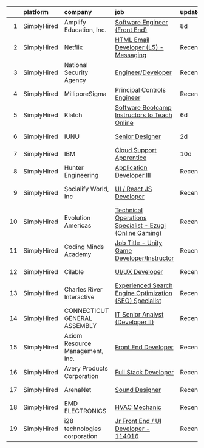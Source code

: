 

|    | platform    | company                         | job                                                                                                                                                                       | update_time   | location            |
|---:|:------------|:--------------------------------|:--------------------------------------------------------------------------------------------------------------------------------------------------------------------------|:--------------|:--------------------|
|  1 | SimplyHired | Amplify Education, Inc.         | [Software Engineer (Front End)](https://www.simplyhired.com/job/EaIzlRz2GMX4x3Y7SnM9jQU_AQTx213ganUvjjE63gSdDI9MWDAbzA?q=interactive+developer)                           | 8d            | Remote              |
|  2 | SimplyHired | Netflix                         | [HTML Email Developer (L5) - Messaging](https://www.simplyhired.com/job/1bXVxt5BiO0MD0IViaSIetDkT_fhFoZwnqAbC8nd3-MrVMl4GV84Zg?q=interactive+developer)                   | Recently      | Remote              |
|  3 | SimplyHired | National Security Agency        | [Engineer/Developer](https://www.simplyhired.com/job/rU-hnyEm4aftp_Pk_LTBANXxjBo0R4m_HnFH6tfyx_zCfTN6WMa0mQ?q=interactive+developer)                                      | Recently      | Fort Meade, MD      |
|  4 | SimplyHired | MilliporeSigma                  | [Principal Controls Engineer](https://www.simplyhired.com/job/SZIcQu5VsrLLdVWk3CLvcoTadU1W5wpe4aKfBjU29NTeVgGT1DHZ1w?q=interactive+developer)                             | Recently      | Sheboygan Falls, WI |
|  5 | SimplyHired | Klatch                          | [Software Bootcamp Instructors to Teach Online](https://www.simplyhired.com/job/TVC9pYN5oWLRPh4TP8KQo2iLurdiybideXR78QxpBJdErM9X-6mxqw?q=interactive+developer)           | 6d            | Remote              |
|  6 | SimplyHired | IUNU                            | [Senior Designer](https://www.simplyhired.com/job/Q1njXlkvzV8K03a56KmdJYwZXQC22dliNUYbAuaO1K70bNKW07N6vw?q=interactive+developer)                                         | 2d            | Seattle, WA         |
|  7 | SimplyHired | IBM                             | [Cloud Support Apprentice](https://www.simplyhired.com/job/MXeiEo1flJMGlujCg4pTqC1IF9q7KN1kZd3UKBPzS8sNOX4ZICFPqQ?q=interactive+developer)                                | 10d           | San Jose, CA        |
|  8 | SimplyHired | Hunter Engineering              | [Application Developer III](https://www.simplyhired.com/job/XRpgRCFOMxuztfrXVWgZp2vNJHAc6gKTAuNgTXZzsJgZ403o4IewdQ?q=interactive+developer)                               | Recently      | Bridgeton, MO       |
|  9 | SimplyHired | Socialify World, Inc            | [UI / React JS Developer](https://www.simplyhired.com/job/nVOskS2t1xZHdo0tOWzXYRLJ7IGEpviq625bLsHeHCTCe1gDVA07UA?q=interactive+developer)                                 | Recently      | San Francisco, CA   |
| 10 | SimplyHired | Evolution Americas              | [Technical Operations Specialist - Ezugi (Online Gaming)](https://www.simplyhired.com/job/Oen6AQGAYSb8wppuystubIlkHNb2AGjrjgwJSENPeU340xlZ5_tTrg?q=interactive+developer) | Recently      | Atlantic City, NJ   |
| 11 | SimplyHired | Coding Minds Academy            | [Job Title - Unity Game Developer/Instructor](https://www.simplyhired.com/job/I-tVZtGPfmGEpdywHtQ8yGielfx0231tHugzQEe2AR9x4IwoelJ90A?q=interactive+developer)             | Recently      | Remote +1 location  |
| 12 | SimplyHired | Cilable                         | [UI/UX Developer](https://www.simplyhired.com/job/9E-geco5G7VranxuBsWivbrdZTcZpWjiTxIQHJgRk6pI4bbneSAOEg?q=interactive+developer)                                         | Recently      | Des Moines, IA      |
| 13 | SimplyHired | Charles River Interactive       | [Experienced Search Engine Optimization (SEO) Specialist](https://www.simplyhired.com/job/2P3IU5TZjibQyfY2M80rvV0vZpN6FS3gLWXNp-1ECa9hx2FpJRWJ6g?q=interactive+developer) | Recently      | Lowell, MA          |
| 14 | SimplyHired | CONNECTICUT GENERAL ASSEMBLY    | [IT Senior Analyst (Developer II)](https://www.simplyhired.com/job/2PRXP1yxUSbWVQbVJ2ZOE1rOb8x-g1wQ4xbBvhIxcWFvs6lS_tuwrA?q=interactive+developer)                        | Recently      | Hartford, CT        |
| 15 | SimplyHired | Axiom Resource Management, Inc. | [Front End Developer](https://www.simplyhired.com/job/Ebj_OEz_J_ckNKG8gJmZpNjf41r1SaLwYJ7VXwLCzs3xqmF3jPO9iA?q=interactive+developer)                                     | Recently      | Remote              |
| 16 | SimplyHired | Avery Products Corporation      | [Full Stack Developer](https://www.simplyhired.com/job/6bQW0BsnSQzqfdtbu2ILoIuUjvYoTkQgaPVJrfVsXIgMPXXpU6wyiQ?q=interactive+developer)                                    | Recently      | Brea, CA            |
| 17 | SimplyHired | ArenaNet                        | [Sound Designer](https://www.simplyhired.com/job/rThG5IY9IzWMAoan9hcJnI7UxDCG6Ihg__kK3_DSy7e3u3DOyW-XHQ?q=interactive+developer)                                          | Recently      | Bellevue, WA        |
| 18 | SimplyHired | EMD ELECTRONICS                 | [HVAC Mechanic](https://www.simplyhired.com/job/WMyGwgcbTgCVpfQXYzJBXKXgA-FVxc7oeddbl-xQEW_tnmA-2Ni9WQ?q=interactive+developer)                                           | Recently      | Tamaqua, PA         |
| 19 | SimplyHired | i28 technologies corporation    | [Jr Front End / UI Developer - 114016](https://www.simplyhired.com/job/Hcb6gtEbVOES2F_LxS_zRBYefc5j7K0CW1z46VjvDMFciawUY5jUjQ?q=interactive+developer)                    | Recently      | Wellston, OH        |